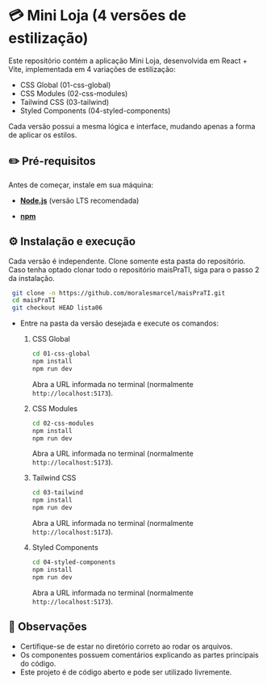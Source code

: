 # 💳 Mini Loja (4 versões de estilização)

Este repositório contém a aplicação Mini Loja, desenvolvida em React + Vite, implementada em 4 variações de estilização:

* CSS Global (01-css-global)
* CSS Modules (02-css-modules)
* Tailwind CSS (03-tailwind)
* Styled Components (04-styled-components)

Cada versão possui a mesma lógica e interface, mudando apenas a forma de aplicar os estilos. 



## ✏️ Pré-requisitos

Antes de começar, instale em sua máquina:

* **[Node.js](https://nodejs.org/)** (versão LTS recomendada)

* **[npm](https://www.npmjs.com/)**



## ⚙️ Instalação e execução

Cada versão é independente. 
Clone somente esta pasta do repositório. Caso tenha optado clonar todo o repositório maisPraTI, siga para o passo 2 da instalação.

   ```bash
    git clone -n https://github.com/moralesmarcel/maisPraTI.git
    cd maisPraTI
    git checkout HEAD lista06
   ```

* Entre na pasta da versão desejada e execute os comandos:

    1. CSS Global
        ```bash
        cd 01-css-global
        npm install
        npm run dev
        ```
        Abra a URL informada no terminal (normalmente `http://localhost:5173`).

    2. CSS Modules
        ```bash
        cd 02-css-modules
        npm install
        npm run dev
        ```
        Abra a URL informada no terminal (normalmente `http://localhost:5173`).
   
    3. Tailwind CSS
        ```bash
        cd 03-tailwind
        npm install
        npm run dev
        ```
        Abra a URL informada no terminal (normalmente `http://localhost:5173`).
   
    4. Styled Components
        ```bash
        cd 04-styled-components
        npm install
        npm run dev
        ```
       Abra a URL informada no terminal (normalmente `http://localhost:5173`).



## 📑 Observações

  * Certifique-se de estar no diretório correto ao rodar os arquivos.
  * Os componentes possuem comentários explicando as partes principais do código.
  * Este projeto é de código aberto e pode ser utilizado livremente.
